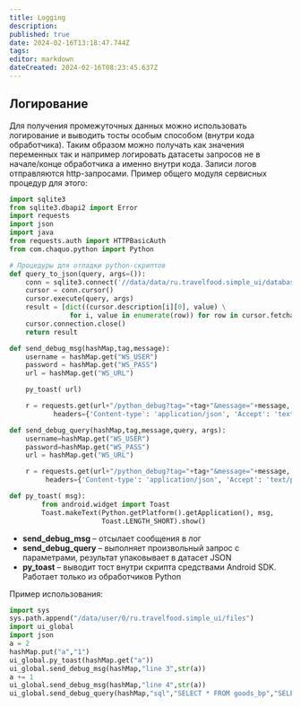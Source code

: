 ```yaml
---
title: Logging
description: 
published: true
date: 2024-02-16T13:18:47.744Z
tags: 
editor: markdown
dateCreated: 2024-02-16T08:23:45.637Z
---
```


## Логирование
Для получения промежуточных данных можно использовать логирование и выводить тосты особым способом (внутри кода обработчика). Таким образом можно получать как значения переменных так и например логировать датасеты запросов не в начале/конце обработчика а именно внутри кода. Записи логов отправляются http-запросами. Пример общего модуля сервисных процедур для этого:
```python
import sqlite3
from sqlite3.dbapi2 import Error
import requests
import json
import java
from requests.auth import HTTPBasicAuth
from com.chaquo.python import Python

# Процедуры для отладки python-скриптов
def query_to_json(query, args=()):
    conn = sqlite3.connect('//data/data/ru.travelfood.simple_ui/databases/SimpleWMS')
    cursor = conn.cursor()
    cursor.execute(query, args)
    result = [dict((cursor.description[i][0], value) \
               for i, value in enumerate(row)) for row in cursor.fetchall()]
    cursor.connection.close()
    return result

def send_debug_msg(hashMap,tag,message):
    username = hashMap.get("WS_USER")
    password = hashMap.get("WS_PASS")
    url = hashMap.get("WS_URL")

    py_toast( url)

    r = requests.get(url+"/python_debug?tag="+tag+"&message="+message, auth=HTTPBasicAuth(username, password),
           headers={'Content-type': 'application/json', 'Accept': 'text/plain'})

def send_debug_query(hashMap,tag,message,query, args):
    username=hashMap.get("WS_USER")
    password=hashMap.get("WS_PASS")
    url = hashMap.get("WS_URL")

    r = requests.get(url+"/python_debug?tag="+tag+"&message="+message, auth=HTTPBasicAuth(username, password),
         headers={'Content-type': 'application/json', 'Accept': 'text/plain'},data=json.dumps(query_to_json(query, args=())))

def py_toast( msg):
        from android.widget import Toast
        Toast.makeText(Python.getPlatform().getApplication(), msg,
                       Toast.LENGTH_SHORT).show()
```

- **send_debug_msg** – отсылает сообщения в лог
- **send_debug_query** – выполняет произвольный запрос с параметрами, результат упаковывает в датасет JSON
- **py_toast** – выводит тост внутри скрипта средствами Android SDK. Работает только из обработчиков Python

Пример использования:
```python
import sys
sys.path.append("/data/user/0/ru.travelfood.simple_ui/files")
import ui_global
import json
a = 2
hashMap.put("a","1")
ui_global.py_toast(hashMap.get("a"))
ui_global.send_debug_msg(hashMap,"line 3",str(a))
a += 1
ui_global.send_debug_msg(hashMap,"line 4",str(a))
ui_global.send_debug_query(hashMap,"sql","SELECT * FROM goods_bp","SELECT * FROM goods_bp",None)
```
